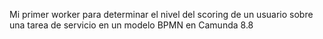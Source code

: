 Mi primer worker para determinar el nivel del scoring de un usuario sobre una tarea de servicio en un modelo BPMN en Camunda 8.8
